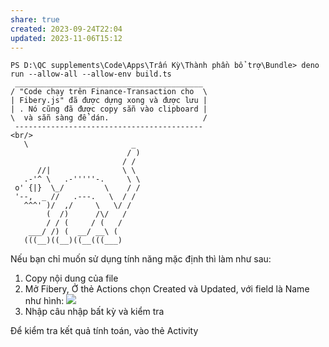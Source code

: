 ```yaml
---
share: true
created: 2023-09-24T22:04
updated: 2023-11-06T15:12
---
```

```
PS D:\QC supplements\Code\Apps\Trấn Kỳ\Thành phần bổ trợ\Bundle> deno run --allow-all --allow-env build.ts
 __________________________________________
/ "Code chạy trên Finance-Transaction cho  \
| Fibery.js" đã được dựng xong và được lưu |
| . Nó cũng đã được copy sẵn vào clipboard |
\  và sẵn sàng để dán.                     /
 ------------------------------------------
<br/>
   \                       _
                          / )
                         / /
      //|                \ \
   .-'^ \   .-'''''-.     \ \
 o' {|}  \_/         \    / /
 '--,  _ //   .---.   \  / /
   ^^^' )/  ,/     \   \/ /
        (  /)      /\/   /
        / / (     / (   /
    ___/ /) (  __/ __\ (
   (((__)((__)((__(((___)
```


Nếu bạn chỉ muốn sử dụng tính năng mặc định thì làm như sau:
1. Copy nội dung của file [](./final.js)
2. Mở Fibery, Ở thẻ Actions chọn Created và Updated, với field là Name như hình:
![](https://i.imgur.com/8iVGxfO.png)
3. Nhập câu nhập bất kỳ và kiểm tra

Để kiểm tra kết quả tính toán, vào thẻ Activity
